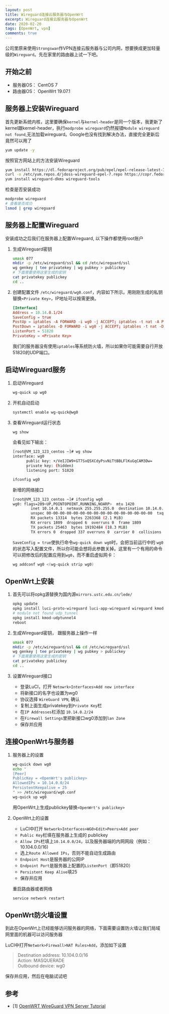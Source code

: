 ```yaml
---
layout: post
title: Wireguard连接云服务器与OpenWrt
excerpt: Wireguard连接云服务器与OpenWrt
date: 2020-02-20
tags: [OpenWrt, vpn]
comments: true
---
```


公司里原来使用`Strongswan`作VPN连接云服务器与公司内网，想要换成更加轻量级的`Wireguard`。先在家里的路由器上试一下吧。

## 开始之前

* 服务器OS： CentOS 7
* 路由器OS： OpenWrt 19.07.1

## 服务器上安装Wireguard

首先更新系统内核，这里要确保`kernel`与`kernel-header`是同一个版本，我更新了kernel跟kernel-header，执行`modprobe wireguard`仍然报错`Module wireguard not found`,无法加载wireguard。Google也没有找到解决办法，直接完全更新后竟然可以用了

```bash
yum update -y
```

按照官方网站上的方法安装Wireguard

```bash
yum install https://dl.fedoraproject.org/pub/epel/epel-release-latest-7.noarch.rpm
curl -o /etc/yum.repos.d/jdoss-wireguard-epel-7.repo https://copr.fedorainfracloud.org/coprs/jdoss/wireguard/repo/epel-7/jdoss-wireguard-epel-7.repo
yum install wireguard-dkms wireguard-tools
```

检查是否安装成功

```bash
modprobe wireguard
# 查看是否成功
lsmod | grep wireguard
```

## 服务器上配置Wireguard

安装成功之后我们在服务器上配置Wireguard, 以下操作都使用root账户

1. 生成Wireguard密钥

    ```bash
    umask 077
    mkdir -p /etc/wireguard/ssl && cd /etc/wireguard/ssl
    wg genkey | tee privatekey | wg pubkey > publickey
    # 下面需要使用这里生成的密钥
    cat privatekey publickey
    cd ..
    ```

2. 创建配置文件 `/etc/wireguard/wg0.conf`，内容如下所示。用刚刚生成的私钥替换`<Private Key>`，IP地址可以按需更换。

    ```conf
    [Interface]
    Address = 10.14.0.1/24
    SaveConfig = true
    PostUp = iptables -A FORWARD -i wg0 -j ACCEPT; iptables -t nat -A POSTROUTING -o eth0 -j MASQUERADE; iptables -t nat -A POSTROUTING -o wg0 -j MASQUERADE;
    PostDown = iptables -D FORWARD -i wg0 -j ACCEPT; iptables -t nat -D POSTROUTING -o eth0 -j MASQUERADE; iptables -t nat -D POSTROUTING -o 	wg0 -j MASQUERADE;
    ListenPort = 51820
    PrivateKey = <Private Key>
    ```

    我们的服务器没有使用`iptables`等系统防火墙，所以如果你可能需要自行开放51820的UDP端口。

## 启动Wireguard服务

1. 启动Wireguard

    ```bash
    wg-quick up wg0
    ```

2. 开机自动启动

    ```bash
    systemctl enable wg-quick@wg0
    ```

3. 查看Wireguard运行状态

    ```bash
    wg show
    ```

    会看见如下输出：

    ```bash
    [root@VM_123_123_centos ~]# wg show
    interface: wg0
          public key: +/VeIJIW9+GT7SxQ5XCdyPsvNiTtBBLFlKuGqCAM3Dw=
          private key: (hidden)
          listening port: 51820
    ```

    ```bash
    ifconfig wg0
    ```

    新增的网络接口

    ```bash
    [root@VM_123_123_centos ~]# ifconfig wg0
    wg0: flags=209<UP,POINTOPOINT,RUNNING,NOARP>  mtu 1420
            inet 10.14.0.1  netmask 255.255.255.0  destination 10.14.0.1
            unspec 00-00-00-00-00-00-00-00-00-00-00-00-00-00-00-00  txqueuelen 1000  (UNSPEC)
            RX packets 13314  bytes 2263368 (2.1 MiB)
            RX errors 1809  dropped 6  overruns 0  frame 1809
            TX packets 25463  bytes 19192484 (18.3 MiB)
            TX errors 0  dropped 337 overruns 0  carrier 0  collisions 0
    ```

    `SaveConfig = true`使执行命令`wg-quick down wg0`时，会把当前运行中的 `wg0` 的状态写入配置文件，所以你可能会想将此参数关掉。这里有一个有用的命令可以把修改后的配置应用到`wg0`，而不重启虚拟网卡： 

    ```bash
    wg addconf wg0 <(wg-quick strip wg0)
    ```

## OpenWrt上安装

1. 首先可以将opkg源替换为国内源`mirrors.ustc.edu.cn/lede/`

    ```bash
    opkg update
    opkg install luci-proto-wireguard luci-app-wireguard wireguard kmod-wireguard wireguard-tools
    # module not found udp_tunnel
    opkg install kmod-udptunnel4
    reboot
    ```


2. 生成Wireguard密钥， 跟服务器上操作一样

    ```bash
    umask 077
    mkdir -p /etc/wireguard/ssl && cd /etc/wireguard/ssl
    wg genkey | tee privatekey | wg pubkey > publickey
    # 下面需要使用这里生成的密钥
    cat privatekey publickey
    cd ..
    ```

3. 设置Wireguard接口

    * 登录LuCI，打开 `Netowrk>Interfaces>Add new interface`
    * 将新接口的名字也设置为wg0
    * 协议选择 `WireGuard VPN`, 确认
    * 复制上面生成privatekey到`Private Key`栏
    * 在`IP Addresses`栏添加 `10.14.0.2/24`
    * 在`Firewall Settings`里把新接口wg0添加到`lan Zone`
    * 保存并应用

## 连接OpenWrt与服务器

1. 服务器上的设置

    ```bash
    wg-quick down wg0
    echo "
    [Peer]
    PublicKey = <OpenWrt's publickey>
    AllowedIPs = 10.14.0.0/24
    PersistentKeepalive = 25
    " >> /etc/wireguard/wg0.conf
    wg-quick up wg0
    ```

    用OpenWrt上生成publickey替换`<OpenWrt's publickey>`

2. OpenWrt上的设置

    * LuCI中打开 `Network>Interfaces>WG0>Edit>Peers>Add peer`
    * `Public Key`栏填在服务器上生成的 publickey
    * `Allow IPs`栏填上`10.14.0.0/24`，以及服务器端的内网网段（例如：10.104.0.0/16)
    * 选上`Route Allowed IPs`，否则不能自动生成路由
    * `Endpoint Host`是服务器的公网IP
    * `Endpoint Port`是服务器上配置的`ListenPort`（即51820）
    * `Persistent Keep Alive`填25
    * 保存并应用

    重启路由器或者网络

    ```bash
    service network restart
    ```

## OpenWrt防火墙设置

到此在OpenWrt上已经能够访问服务器的网络，下面需要设置防火墙让我们局域网里面的机器可以访问服务器

LuCI中打开`Network>Firewall>NAT Rules>Add`，添加如下设置

> Destination address: 10.104.0.0/16  
> Action: MASQUERADE  
> Outbound device: wg0  

保存并应用，然后在电脑试试吧

## 参考

<div id="refer-1"></div>

* [1]  [OpenWRT WireGuard VPN Server Tutorial](https://www.reddit.com/r/openwrt/comments/bahhua/openwrt_wireguard_vpn_server_tutorial/)
